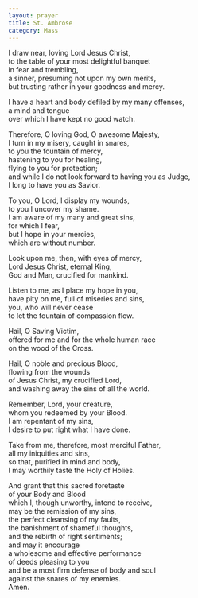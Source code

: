 ```yaml
---
layout: prayer
title: St. Ambrose
category: Mass
---
```

I draw near, loving Lord Jesus Christ,  
to the table of your most delightful banquet  
in fear and trembling,  
a sinner, presuming not upon my own merits,  
but trusting rather in your goodness and mercy.  

I have a heart and body defiled by my many offenses,  
a mind and tongue  
over which I have kept no good watch.

Therefore, O loving God, O awesome Majesty,  
I turn in my misery, caught in snares,  
to you the fountain of mercy,  
hastening to you for healing,  
flying to you for protection;  
and while I do not look forward to having you as Judge,  
I long to have you as Savior.

To you, O Lord, I display my wounds,  
to you I uncover my shame.  
I am aware of my many and great sins,  
for which I fear,  
but I hope in your mercies,  
which are without number.

Look upon me, then, with eyes of mercy,  
Lord Jesus Christ, eternal King,  
God and Man, crucified for mankind.

Listen to me, as I place my hope in you,  
have pity on me, full of miseries and sins,  
you, who will never cease  
to let the fountain of compassion flow.

Hail, O Saving Victim,  
offered for me and for the whole human race  
on the wood of the Cross.

Hail, O noble and precious Blood,  
flowing from the wounds  
of Jesus Christ, my crucified Lord,  
and washing away the sins of all the world.

Remember, Lord, your creature,  
whom you redeemed by your Blood.  
I am repentant of my sins,  
I desire to put right what I have done.

Take from me, therefore, most merciful Father,  
all my iniquities and sins,  
so that, purified in mind and body,  
I may worthily taste the Holy of Holies.

And grant that this sacred foretaste  
of your Body and Blood  
which I, though unworthy, intend to receive,  
may be the remission of my sins,  
the perfect cleansing of my faults,  
the banishment of shameful thoughts,  
and the rebirth of right sentiments;  
and may it encourage  
a wholesome and effective performance  
of deeds pleasing to you  
and be a most firm defense of body and soul  
against the snares of my enemies.  
Amen.